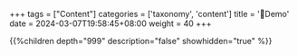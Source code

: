 +++
tags = ["Content"]
categories = ['taxonomy', 'content']
title = '🧪Demo'
date = 2024-03-07T19:58:45+08:00
weight = 40
+++

{{%children depth="999" description="false" showhidden="true" %}}